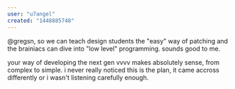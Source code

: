 ```yaml
---
user: "u7angel"
created: "1448885748"
---
```


@gregsn, so we can teach design students the "easy" way of patching and the brainiacs can dive into "low level" programming. sounds good to me.

your way of developing the next gen vvvv makes absolutely sense, from complex to simple. i never really noticed this is the plan, it came accross differently or i wasn't listening carefully enough.




